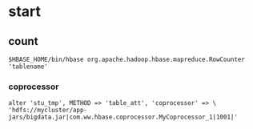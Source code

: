 # start

## count

```
$HBASE_HOME/bin/hbase org.apache.hadoop.hbase.mapreduce.RowCounter 'tablename'
```

### coprocessor

```
alter 'stu_tmp', METHOD => 'table_att', 'coprocessor' => \
'hdfs://mycluster/app-jars/bigdata.jar|com.ww.hbase.coprocessor.MyCoprocessor_1|1001|'
```

